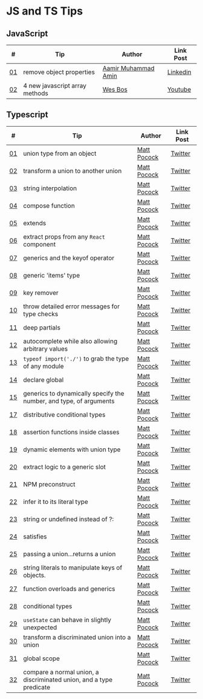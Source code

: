 # JS and TS Tips

## JavaScript

| # | Tip | Author | Link Post |
| --- | --- | --- | --- |
| [01](src/javascript/01.js) | remove object properties | [Aamir Muhammad Amin](https://www.linkedin.com/in/aamir-muhammad-amin-a80a0421a/) | [Linkedin](https://www.linkedin.com/posts/aamir-muhammad-amin-a80a0421a_javascript-activity-6994770362081132544-iSst) |
| [02](src/javascript/02.js) | 4 new javascript array methods | [Wes Bos](https://www.youtube.com/@WesBos) | [Youtube](https://www.youtube.com/shorts/0QeRLR146tc) |

## Typescript

| # | Tip | Author | Link Post |
| --- | --- | --- | --- |
| [01](src/typescript/01.ts) | union type from an object | [Matt Pocock](https://twitter.com/mattpocockuk) | [Twitter](https://twitter.com/mpocock1/status/1497262298368409605) |
| [02](src/typescript/02.ts) | transform a union to another union | [Matt Pocock](https://twitter.com/mattpocockuk) | [Twitter](https://twitter.com/mpocock1/status/1498284926621396992) |
| [03](src/typescript/03.ts) | string interpolation | [Matt Pocock](https://twitter.com/mattpocockuk) | [Twitter](https://twitter.com/mpocock1/status/1499002040168636420)
| [04](src/typescript/04.ts) | compose function | [Matt Pocock](https://twitter.com/mattpocockuk) | [Twitter](https://twitter.com/mpocock1/status/1499730377337827336)
| [05](src/typescript/05.ts) | extends | [Matt Pocock](https://twitter.com/mattpocockuk) | [Twitter](https://twitter.com/mpocock1/status/1500813765973053440)
| [06](src/typescript/06.tsx) | extract props from any `React` component | [Matt Pocock](https://twitter.com/mattpocockuk) | [Twitter](https://twitter.com/mpocock1/status/1501533441791193090)
| [07](src/typescript/07.ts) | generics and the keyof operator | [Matt Pocock](https://twitter.com/mattpocockuk) | [Twitter](https://twitter.com/mpocock1/status/1502264005251018754)
| [08](src/typescript/08.tsx) | generic 'items' type | [Matt Pocock](https://twitter.com/mattpocockuk) | [Twitter](https://twitter.com/mpocock1/status/1503352924537339904)
| [09](src/typescript/09.ts) | key remover | [Matt Pocock](https://twitter.com/mattpocockuk) | [Twitter](https://twitter.com/mpocock1/status/1504088070869884929)
| [10](src/typescript/10.ts) | throw detailed error messages for type checks | [Matt Pocock](https://twitter.com/mattpocockuk) | [Twitter](https://twitter.com/mpocock1/status/1504802045794078723)
| [11](src/typescript/11.ts) | deep partials | [Matt Pocock](https://twitter.com/mattpocockuk) | [Twitter](https://twitter.com/mpocock1/status/1505892984658743300)
| [12](src/typescript/12.tsx) | autocomplete while also allowing arbitrary values | [Matt Pocock](https://twitter.com/mattpocockuk) | [Twitter](https://twitter.com/mpocock1/status/1506607945445949446)
| [13](src/typescript/13.ts) | `typeof import('./')` to grab the type of any module | [Matt Pocock](https://twitter.com/mattpocockuk) | [Twitter](https://twitter.com/mpocock1/status/1508408811635322883)
| [14](src/typescript/14.ts) | declare global | [Matt Pocock](https://twitter.com/mattpocockuk) | [Twitter](https://twitter.com/mpocock1/status/1509131700382715905)
| [15](src/typescript/15.ts) | generics to dynamically specify the number, and type, of arguments | [Matt Pocock](https://twitter.com/mattpocockuk) | [Twitter](https://twitter.com/mpocock1/status/1509850662795989005)
| [17](src/typescript/17.ts) | distributive conditional types | [Matt Pocock](https://twitter.com/mattpocockuk) | [Twitter](https://twitter.com/mpocock1/status/1511664262665670657)
| [18](src/typescript/18.ts) | assertion functions inside classes | [Matt Pocock](https://twitter.com/mattpocockuk) | [Twitter](https://twitter.com/mpocock1/status/1512388535692652547)
| [19](src/typescript/19.ts) | dynamic elements with union type | [Matt Pocock](https://twitter.com/mattpocockuk) | [Twitter](https://twitter.com/mpocock1/status/1513492326555037698)
| [20](src/typescript/20.ts) | extract logic to a generic slot | [Matt Pocock](https://twitter.com/mattpocockuk) | [Twitter](https://twitter.com/mpocock1/status/1516752789564764160)
| [21](src/typescript/21.ts) | NPM preconstruct | [Matt Pocock](https://twitter.com/mattpocockuk) | [Twitter](https://twitter.com/mattpocockuk/status/1525075901905522691)
| [22](src/typescript/22.ts) | infer it to its literal type | [Matt Pocock](https://twitter.com/mattpocockuk) | [Twitter](https://twitter.com/mattpocockuk/status/1526162474084737024)
| [23](src/typescript/23.ts) | string or undefined instead of ?: | [Matt Pocock](https://twitter.com/mattpocockuk) | [Twitter](https://twitter.com/mattpocockuk/status/1534130638755880961)
| [24](src/typescript/24.ts) | satisfies | [Matt Pocock](https://twitter.com/mattpocockuk) | [Twitter](https://twitter.com/mattpocockuk/status/1536670032360611840)
| [25](src/typescript/25.ts) | passing a union...returns a union | [Matt Pocock](https://twitter.com/mattpocockuk) | [Twitter](https://twitter.com/mattpocockuk/status/1546467590679146496)
| [26](src/typescript/26.ts) | string literals to manipulate keys of objects. | [Matt Pocock](https://twitter.com/mattpocockuk) | [Twitter](https://twitter.com/mattpocockuk/status/1549011100364144647)
| [27](src/typescript/27.ts) | function overloads and generics | [Matt Pocock](https://twitter.com/mattpocockuk) | [Twitter](https://twitter.com/mattpocockuk/status/1549783691609587712)
| [28](src/typescript/28.ts) | conditional types | [Matt Pocock](https://twitter.com/mattpocockuk) | [Twitter](https://twitter.com/mattpocockuk/status/1552254507496652800)
| [29](src/typescript/29.ts) | `useState` can behave in slightly unexpected  | [Matt Pocock](https://twitter.com/mattpocockuk) | [Twitter](https://twitter.com/mattpocockuk/status/1570377640137179137)
| [30](src/typescript/30.ts) | transform a discriminated union into a union | [Matt Pocock](https://twitter.com/mattpocockuk) | [Twitter](https://twitter.com/mattpocockuk/status/1587431441427795968)
| [31](src/typescript/31.ts) | global scope | [Matt Pocock](https://twitter.com/mattpocockuk) | [Twitter](https://twitter.com/mattpocockuk/status/1590333383501979649)
| [32](src/typescript/32.ts) | compare a normal union, a discriminated union, and a type predicate | [Matt Pocock](https://twitter.com/mattpocockuk) | [Twitter](https://twitter.com/mattpocockuk/status/1592130978234900484)
